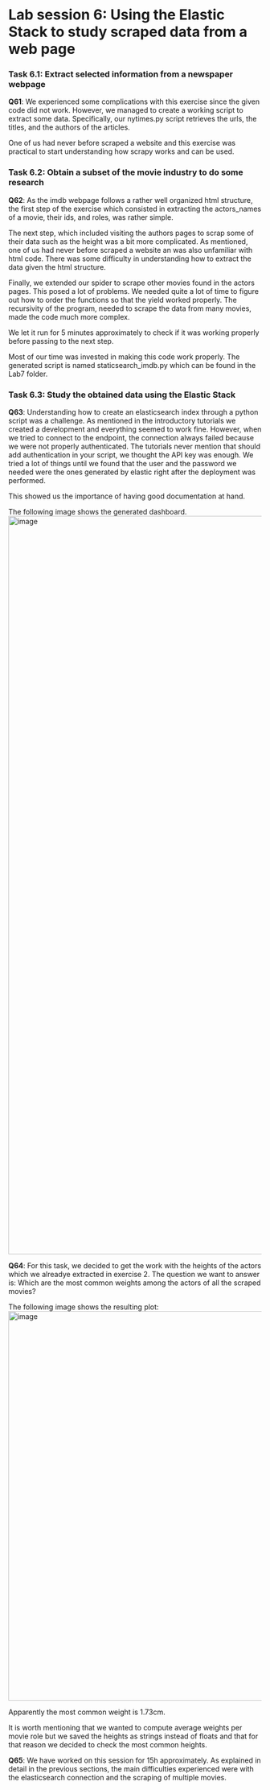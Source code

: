 # Lab session 6: Using the Elastic Stack to study scraped data from a web page

### Task 6.1: Extract selected information from a newspaper webpage

**Q61**: We experienced some complications with this exercise since the given code did not work. However, we managed to create 
a working script to extract some data. Specifically, our nytimes.py script retrieves the urls, the titles, and 
the authors of the articles.

One of us had never before scraped a website and this exercise was practical to start understanding how scrapy works and 
can be used. 


### Task 6.2: Obtain a subset of the movie industry to do some research

**Q62**: As the imdb webpage follows a rather well organized html structure, the first step of the exercise which consisted
in extracting the actors_names of a movie, their ids, and roles, was rather simple.

The next step, which included visiting the authors pages to scrap some of their data such as the height was a bit more complicated.
As mentioned, one of us had never before scraped a website an was also unfamiliar with html code. There was some difficulty
in understanding how to extract the data given the html structure. 

Finally, we extended our spider to scrape other movies found in the actors pages. This posed a lot of problems.
We needed quite a lot of time to figure out how to order the functions so that the yield worked properly. 
The recursivity of the program, needed to scrape the data from many movies, made the code much more complex.

We let it run for 5 minutes approximately to check if it was working properly before passing to the next step.

Most of our time was invested in making this code work properly. The generated script is named staticsearch_imdb.py which can be found in the Lab7 folder.

### Task 6.3: Study the obtained data using the Elastic Stack

**Q63**: Understanding how to create an elasticsearch index through a python script was a challenge. 
As mentioned in the introductory tutorials we created a development and everything seemed to work fine. 
However, when we tried to connect to the endpoint, the connection always failed because we were not properly authenticated. 
The tutorials never mention that should add authentication in your script, we thought the API key was enough. 
We tried a lot of things until we found that the user and the password we needed were the ones generated by elastic right after 
the deployment was performed. 

This showed us the importance of having good documentation at hand.

The following image shows the generated dashboard. 
<img width="1467" alt="image" src="https://github.com/chuxgs/scrapy-lab/assets/128915750/63a8b301-21b0-4734-ad4a-ac2f7542f8fd">


**Q64**: For this task, we decided to get the work with the heights of the actors which we alreadye extracted in exercise 2. 
The question we want to answer is: Which are the most common weights among the actors of all the scraped movies?

The following image shows the resulting plot:
<img width="774" alt="image" src="https://github.com/chuxgs/scrapy-lab/assets/128915750/fde10522-a39c-4778-ab7c-06834fc96ad5">

Apparently the most common weight is 1.73cm. 

It is worth mentioning that we wanted to compute average weights per movie role but we saved the heights as strings instead of floats and that 
for that reason we decided to check the most common heights.

**Q65**: We have worked on this session for 15h approximately. As explained in detail in the previous sections, 
the main difficulties experienced were with the elasticsearch connection and the scraping of multiple movies. 

